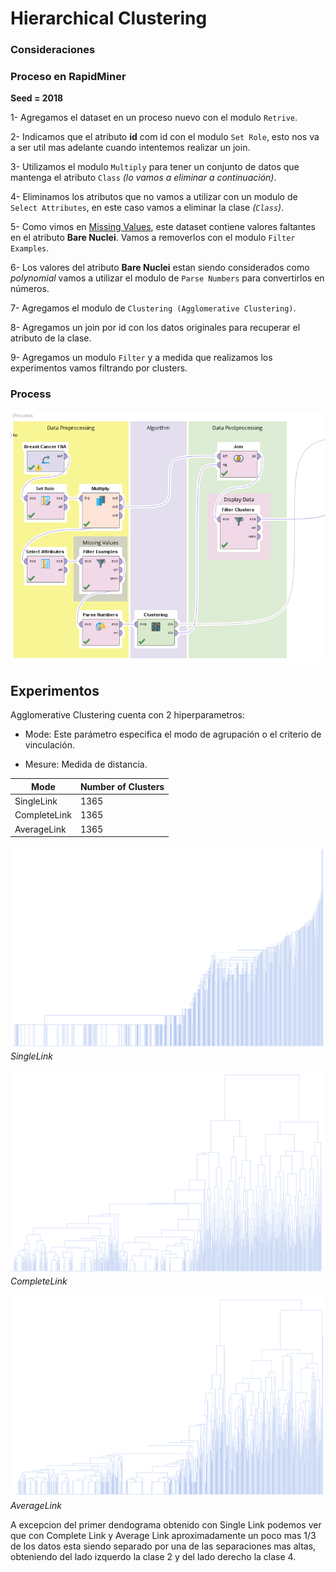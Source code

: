 # Hierarchical Clustering

### Consideraciones


### Proceso en RapidMiner

__Seed = 2018__


1- Agregamos el dataset en un proceso nuevo con el modulo `Retrive`.

2- Indicamos que el atributo **id** com id con el modulo `Set Role`, esto nos va a ser util mas adelante cuando intentemos realizar un join.

3- Utilizamos el modulo `Multiply` para tener un conjunto de datos que mantenga el atributo `Class` _(lo vamos a eliminar a continuación)_.

4- Eliminamos los atributos que no vamos a utilizar con un modulo de `Select Attributes`, en este caso vamos a eliminar la clase _(`Class`)_.

5- Como vimos en [Missing Values](./), este dataset contiene valores faltantes en el atributo **Bare Nuclei**. Vamos a removerlos con el modulo `Filter Examples`.

6- Los valores del atributo **Bare Nuclei** estan siendo considerados como _polynomial_ vamos a utilizar el modulo de `Parse Numbers` para convertirlos en números.

7- Agregamos el modulo de `Clustering (Agglomerative Clustering)`.

8- Agregamos un join por id con los datos originales para recuperar el atributo de la clase. 

9- Agregamos un modulo `Filter` y a medida que realizamos los experimentos vamos filtrando por clusters.

### Process

![](./img/14_dbscan_process_1.PNG)

## Experimentos

Agglomerative Clustering cuenta con 2 hiperparametros:

* Mode: Este parámetro especifica el modo de agrupación o el criterio de vinculación.

* Mesure: Medida de distancia.

| Mode       | Number of Clusters    |
|----------  | --------------------- |
| SingleLink | 1365 |
| CompleteLink | 1365 |
| AverageLink | 1365 |

![](./img/15_dendogram_1.PNG)
_SingleLink_

![](./img/15_dendogram_2.PNG)
_CompleteLink_

![](./img/15_dendogram_3.PNG)
_AverageLink_

A excepcion del primer dendograma obtenido con Single Link podemos ver que con Complete Link y Average Link aproximadamente un poco mas 1/3 de los datos esta siendo separado por una de las separaciones mas altas, obteniendo del lado izquerdo la clase 2 y del lado derecho la clase 4.